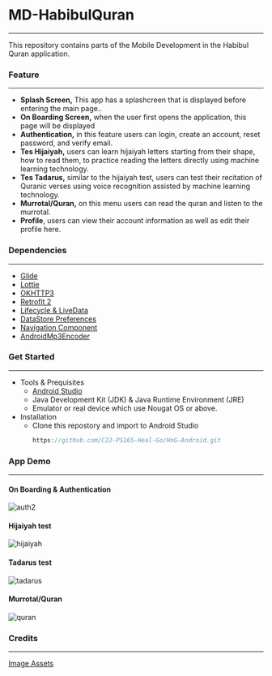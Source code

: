 # MD-HabibulQuran
---
This repository contains parts of the Mobile Development in the Habibul Quran application.

### Feature
---
* **Splash Screen,** This app has a splashcreen that is displayed before entering the main page..
* **On Boarding Screen,** when the user first opens the application, this page will be displayed
* **Authentication,** in this feature users can login, create an account, reset password, and verify email.
* **Tes Hijaiyah,** users can learn hijaiyah letters starting from their shape, how to read them, to practice reading the letters directly using machine learning technology.
*  **Tes Tadarus,** similar to the hijaiyah test, users can test their recitation of Quranic verses using voice recognition assisted by machine learning technology.
*  **Murrotal/Quran,** on this menu users can read the quran and listen to the murrotal.
*  **Profile**, users can view their account information as well as edit their profile here.

### Dependencies
---
* [Glide](https://github.com/bumptech/glide)
* [Lottie](https://github.com/airbnb/lottie-android)
* [OKHTTP3](https://square.github.io/okhttp/)
* [Retrofit 2](https://square.github.io/retrofit/)
* [Lifecycle & LiveData](https://developer.android.com/jetpack/androidx/releases/lifecycle)
* [DataStore Preferences](https://developer.android.com/jetpack/androidx/releases/datastore)
* [Navigation Component](https://developer.android.com/jetpack/androidx/releases/navigation)
* [AndroidMp3Encoder](https://github.com/hernandazevedo/androidmp3recorder)

### Get Started
---
* Tools & Prequisites
    * [Android Studio](https://developer.android.com/studio)
    * Java Development Kit (JDK) & Java Runtime Environment (JRE)
    * Emulator or real device which use Nougat OS or above.
* Installation
    * Clone this repostory and import to Android Studio
      ```java
      https://github.com/C22-PS165-Heal-Go/HnG-Android.git
      ```
### App Demo
---
#### On Boarding & Authentication
  ![auth2](https://github.com/Bangkit-2023-Habibul-Quran/MD-HabibulQuran/assets/70849903/a61396db-85a1-4113-ba99-f59eb0888e7c)

#### Hijaiyah test
![hijaiyah](https://github.com/Bangkit-2023-Habibul-Quran/MD-HabibulQuran/assets/70849903/691c2d81-3ade-497d-8444-8adc67d839e1)

#### Tadarus test
![tadarus](https://github.com/Bangkit-2023-Habibul-Quran/MD-HabibulQuran/assets/70849903/5796ac0d-5513-4a25-b5d6-6631f17ea8f7)

#### Murrotal/Quran
![quran](https://github.com/Bangkit-2023-Habibul-Quran/MD-HabibulQuran/assets/70849903/bf631645-7af4-4d6e-8026-e26626df9911)

### Credits
---
[Image Assets](https://www.freepik.com/)

